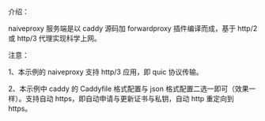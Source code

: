 介绍：

naiveproxy 服务端是以 caddy 源码加 forwardproxy 插件编译而成，基于 http/2 或 http/3 代理实现科学上网。

注意：

1、本示例的 naiveproxy 支持 http/3 应用，即 quic 协议传输。

2、本示例中 caddy 的 Caddyfile 格式配置与 json 格式配置二选一即可（效果一样）。支持自动 https，即自动申请与更新证书与私钥，自动 http 重定向到 https。

